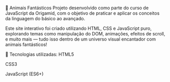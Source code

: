 🐾 Animais Fantásticos
Projeto desenvolvido como parte do curso de JavaScript da Origamid, com o objetivo de praticar e aplicar os conceitos da linguagem do básico ao avançado.

Este site interativo foi criado utilizando HTML, CSS e JavaScript puro, explorando temas como manipulação do DOM, animações, efeitos de scroll, e muito mais — tudo isso dentro de um universo visual encantador com animais fantásticos!

🔧 Tecnologias utilizadas:
HTML5

CSS3

JavaScript (ES6+)
